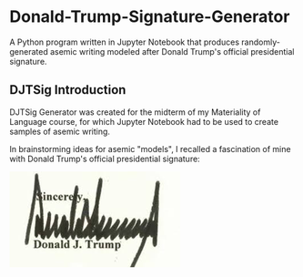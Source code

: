 # Donald-Trump-Signature-Generator

A Python program written in Jupyter Notebook that produces randomly-generated asemic writing modeled after Donald Trump's official presidential signature.

## DJTSig Introduction

DJTSig Generator was created for the midterm of my Materiality of Language course, for which Jupyter Notebook had to be used to create samples of asemic writing.

In brainstorming ideas for asemic "models", I recalled a fascination of mine with Donald Trump's official presidential signature:

![Donald Trump's official presidential signature, preceeded by the word "Sincerely," and proceeded by the name "Donald J. Trump" in print](https://github.com/yonatanrozin/Donald-Trump-Signature-Generator/blob/main/Images/DJTSig_official.jpeg)
